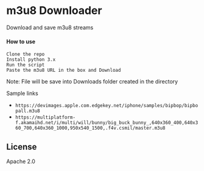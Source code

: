 # m3u8 Downloader
Download and save m3u8 streams

#### How to use

```
Clone the repo 
Install python 3.x 
Run the script
Paste the m3u8 URL in the box and Download
```
Note: File will be save into Downloads folder created in the directory

Sample links
- `https://devimages.apple.com.edgekey.net/iphone/samples/bipbop/bipbopall.m3u8`
- `https://multiplatform-f.akamaihd.net/i/multi/will/bunny/big_buck_bunny_,640x360_400,640x360_700,640x360_1000,950x540_1500,.f4v.csmil/master.m3u8`

## License

Apache 2.0